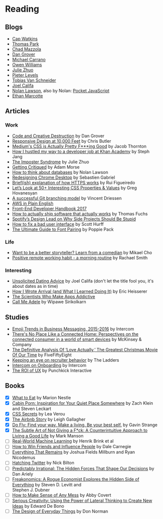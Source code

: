 Reading
======
## Blogs
- [Cap Watkins](http://blog.capwatkins.com/)
- [Thomas Park](http://thomaspark.co/)
- [Chad Mazzola](http://chad.is/writing/)
- [Dan Grover](http://dangrover.com/archive/)
- [Michael Carrano](https://michaelcarrano.com/)
- [Owen Williams](http://owenwillia.ms/portfolio/)
- [Julie Zhuo](https://medium.com/@joulee)
- [Pieter Levels](https://levels.io/index/)
- [Tobias Van Schneider](http://www.vanschneider.com/blog/)
- [Joel Califa](http://joelcalifa.com/blog/)
- [Nolan Lawson](https://nolanlawson.com/), also by Nolan: [Pocket JavaScript](http://www.pocketjavascript.com/)
- [Ethan Marcotte](https://ethanmarcotte.com/wrote/)

## Articles
### Work
- [Code and Creative Destruction](http://dangrover.com/2013/07/12/code-and-creative-destruction.html) by Dan Grover
- [Responsive Design at 10,000 Feet](https://www.newfangled.com/responsive-design-at-10000-feet/) by Chris Butler
- [Medium's CSS is Actually Pretty F***ing Good](https://medium.com/@fat/mediums-css-is-actually-pretty-fucking-good-b8e2a6c78b06#.opq3w9xao) by Jacob Thornton
- [How I hustled my way to a developer job at Khan Academy](http://stephjang.com/blog/khan-academy-job/) by Steph Jang
- [The Imposter Syndrome](https://medium.com/the-year-of-the-looking-glass/the-imposter-syndrome-9e23e2326d88#.u7vnhgtta) by Julie Zhuo
- [Getting Critiqued](http://mrmrs.io/writing/2015/10/08/getting-critiqued/) by Adam Morse
- [How to think about databases](https://nolanlawson.com/2016/02/08/how-to-think-about-databases/) by Nolan Lawson
- [Redesigning Chrome Desktop](https://medium.com/google-design/redesigning-chrome-desktop-769aeb5ab987#.q73hpg7kj) by Sebastien Gabriel
- [Brief(ish) explanation of how HTTPS works](http://www.blinkingcaret.com/2017/01/18/brief-ish-explanation-of-how-https-works/) by Rui Figueiredo
- [Let’s Look at 50+ Interesting CSS Properties & Values](https://css-tricks.com/lets-look-50-interesting-css-properties-values/) by Greg Hovanesyan
- [A successful Git branching model](http://nvie.com/posts/a-successful-git-branching-model/) by Vincent Driessen
- [AWS in Plain English](https://www.expeditedssl.com/aws-in-plain-english)
- [Front-End Developer Handbook 2017](https://www.gitbook.com/book/frontendmasters/front-end-handbook-2017/details)
- [How to actually ship software that actually works](http://mir.aculo.us/2015/08/25/how-to-actually-ship-software-that-actually-works/) by Thomas Fuchs
- [Spotify’s Design Lead on Why Side Projects Should Be Stupid](http://firstround.com/review/Spotifys-Design-Lead-on-Why-Side-Projects-Should-be-Stupid/)
- [How to fix a bad user interface](http://scotthurff.com/posts/why-your-user-interface-is-awkward-youre-ignoring-the-ui-stack) by Scott Hurff
- [The Ultimate Guide to Font Pairing](https://designschool.canva.com/blog/the-ultimate-guide-to-font-pairing/) by Poppie Pack

### Life
- [Want to be a better storyteller? Learn from a comedian](https://crew.co/blog/want-to-be-a-better-storyteller-learn-from-a-comedian/) by Mikael Cho
- [Positive remote working habit - a morning routine](https://rachsmith.com/2016/positive-remote-habits-morning-routine) by Rachael Smith

### Interesting
- [Unsolicited Dating Advice](http://joelcalifa.com/blog/unsolicited-dating-advice/) by Joel Califa (don't let the title fool you, it's about dates as in time)
- [How I Wrote Arrival (and What I Learned Doing It)](http://www.talkhouse.com/how-i-wrote-arrival/) by Eric Heisserer
- [The Scientists Who Make Apps Addictive](https://www.1843magazine.com/features/the-scientists-who-make-apps-addictive)
- [Call Me Adele](https://medium.com/@wipaweeeeee/call-me-adele-f37162b6ffe5) by Wipawe Sirikolkarn

## Studies
- [Emoji Trends in Business Messaging, 2015-2016](https://blog.intercomassets.com/wp-content/uploads/2016/12/09135612/Intercom-Emoji_Trends_in_Business_Messaging_2015-2016.pdf) by Intercom
- [There's No Place Like a Connected Home: Perspectives on the connected consumer in a world of smart devices](http://www.mckinsey.com/spContent/connected_homes/index.html) by McKinsey &amp; Company
- [The Definitive Analysis Of ‘Love Actually,’ The Greatest Christmas Movie Of Our Time](http://fivethirtyeight.com/features/the-definitive-analysis-of-love-actually-the-greatest-christmas-movie-of-our-time/) by FiveFiftyEight
- [Keeping an eye on recruiter behavior](https://cdn.theladders.net/static/images/basicSite/pdfs/TheLadders-EyeTracking-StudyC2.pdf) by The Ladders
- [Intercom on Onboarding](https://www.intercom.com/books/onboarding) by Intercom
- [The ROI of UX](http://cdn2.hubspot.net/hubfs/416708/Ebooks/The_ROI_of_UX_White_Paper_preview.pdf?t=1463779327924) by Punchkick Interactive

## Books
- [x] [What to Eat](http://a.co/9WyFgzz) by Marion Nestle
- [x] [Cabin Porn: Inspiration for Your Quiet Place Somewhere](http://a.co/hYx0fVp) by Zach Klein and Steven Leckart
- [x] [CSS Secrets](http://a.co/er9Al8H) by Lea Verou
- [x] [The Airbnb Story](http://a.co/a9zjE4N) by Leigh Gallagher
- [x] [Do Fly: Find your way. Make a living. Be your best self.](http://a.co/fqaPVzZ) by Gavin Strange
- [x] [The Subtle Art of Not Giving a F*ck: A Counterintuitive Approach to Living a Good Life](http://a.co/1DzM6Xn) by Mark Manson
- [ ] [Real-World Machine Learning](http://a.co/flsQEr8) by Henrik Brink et al
- [ ] [How to Win Friends and Influence People](http://a.co/dqTECjl) by Dale Carnegie
- [ ] [Everything That Remains](http://a.co/4Q8Qy6A) by Joshua Fields Millburn and Ryan Nicodemus
- [ ] [Hatching Twitter](http://a.co/85pe0wB) by Nick Bilton
- [ ] [Predictably Irrational: The Hidden Forces That Shape Our Decisions](http://a.co/3MAB6cf) by Dan Ariely
- [ ] [Freakonomics: A Rogue Economist Explores the Hidden Side of Everything](http://a.co/3gTtcxG) by Steven D. Levitt and  
Stephen J. Dubner
- [ ] [How to Make Sense of Any Mess](http://www.howtomakesenseofanymess.com/) by Abby Covert
- [ ] [Serious Creativity: Using the Power of Lateral Thinking to Create New Ideas](http://a.co/exoVWI2) by Edward De Bono
- [ ] [The Design of Everyday Things](http://a.co/hQ9Q0SZ) by Don Norman
